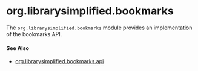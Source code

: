 org.librarysimplified.bookmarks
===

The `org.librarysimplified.bookmarks` module provides an
implementation of the bookmarks API.

#### See Also

* [org.librarysimplified.bookmarks.api](../simplified-bookmarks-api/README.md)

